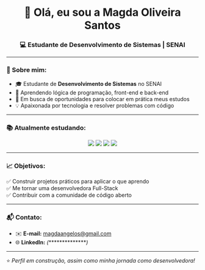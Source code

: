 <!-- Banner de boas-vindas -->
<h1 align="center">👋 Olá, eu sou a Magda Oliveira Santos</h1>
<h3 align="center">💻 Estudante de Desenvolvimento de Sistemas | SENAI</h3>

---

### 🚀 Sobre mim:
- 🎓 Estudante de **Desenvolvimento de Sistemas** no SENAI  
- 🌱 Aprendendo lógica de programação, front-end e back-end  
- 🔭 Em busca de oportunidades para colocar em prática meus estudos  
- 💡 Apaixonada por tecnologia e resolver problemas com código  

---

### 📚 Atualmente estudando:
<div align="center">
  <img src="https://img.shields.io/badge/HTML5-E34F26?style=for-the-badge&logo=html5&logoColor=white" />
  <img src="https://img.shields.io/badge/CSS3-1572B6?style=for-the-badge&logo=css3&logoColor=white" />
  <link rel="stylesheet" type='text/css' href="https://cdn.jsdelivr.net/gh/devicons/devicon@latest/devicon.min.css" />       
  <img src="https://img.shields.io/badge/JavaScript-F7DF1E?style=for-the-badge&logo=javascript&logoColor=black" />
  <img src="https://img.shields.io/badge/Java-007396?style=for-the-badge&logo=java&logoColor=white" />
</div>

---

### 📈 Objetivos:
✅ Construir projetos práticos para aplicar o que aprendo  
✅ Me tornar uma desenvolvedora Full-Stack  
✅ Contribuir com a comunidade de código aberto  

---

### 📬 Contato:
- ✉️ **E-mail:** magdaangelos@gmail.com  
- 🌐 **LinkedIn:** *(****************)*  

---

⭐ *Perfil em construção, assim como minha jornada como desenvolvedora!*
